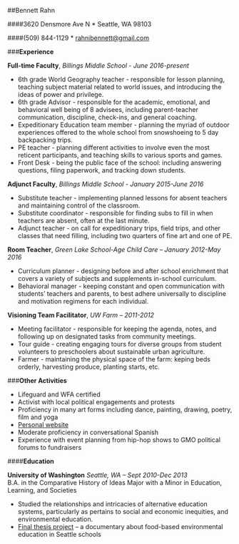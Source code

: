 ##Bennett Rahn

####3620 Densmore Ave N * Seattle, WA 98103

####(509) 844-1129 * [rahnibennett@gmail.com](mailto:rahnibennett@gmail.com)

###**Experience**

**Full-time Faculty**, _Billings Middle School - June 2016-present_

* 6th grade World Geography teacher - responsible for lesson planning, teaching subject material related to world issues, and introducing the ideas of power and privilege.
* 6th grade Advisor - responsible for the academic, emotional, and behavioral well being of 8 advisees, including parent-teacher communication, discipline, check-ins, and general coaching.
* Expeditionary Education team member - planning the myriad of outdoor experiences offered to the whole school from snowshoeing to 5 day backpacking trips.
* PE teacher - planning different activities to involve even the most reticent participants, and teaching skills to various sports and games.
* Front Desk - being the public face of the school: including answering questions, filing paperwork, and tracking down students.

**Adjunct Faculty**, _Billings Middle School - January 2015-June 2016_

* Substitute teacher - implementing planned lessons for absent teachers and maintaining control of the classroom.
* Substitute coordinator - responsible for finding subs to fill in when teachers are absent, often at the last minute.
* Adjunct teacher - on call for expeditionary trips, field trips, and other classes that need filling, including two quarters of fine art and one of PE.

**Room Teacher**, _Green Lake School-Age Child Care – January 2012-May 2016_

* Curriculum planner - designing before and after school enrichment that covers a variety of subjects and supplements in-school curriculum.
* Behavioral manager - keeping constant and open communication with students’ teachers and parents, to best adhere universally to discipline and motivation regimens for each individual.

**Visioning Team Facilitator**, _UW Farm – 2011-2012_

* Meeting facilitator - responsible for keeping the agenda, notes, and following up on designated tasks from community meetings.
* Tour guide - creating engaging tours for diverse groups from student volunteers to preschoolers about sustainable urban agriculture.
* Farmer - maintaining the physical space of the farm: keping beds orderly, harvesting produce, planting starts, etc.

###**Other Activities**
* Lifeguard and WFA certified
* Activist with local political engagements and protests
* Proficiency in many art forms including dance, painting, drawing, poetry, film and yoga
 * [Personal website](http://bennettrahnart.weebly.com)
* Moderate proficiency in conversational Spanish 
* Experience with event planning from hip-hop shows to GMO political forums to fundraisers

####**Education**

**University of Washington** _Seattle, WA – Sept 2010-Dec 2013_  
B.A. in the Comparative History of Ideas Major with a Minor in Education, Learning, and Societies

* Studied the relationships and intricacies of alternative education systems, particularly as pertains to social and economic inequities, and environmental education.
* [Final thesis project](http://tinyurl.com/eatdirtvideo)  – a documentary about food-based environmental education in Seattle schools 

